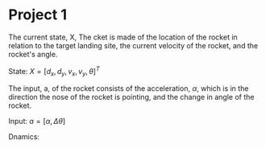 # Project 1

The current state, X, The cket is made of the  location of the rocket in relation to the target landing site, the current velocity of the rocket, and the rocket's angle.

State: $X = [d_x, d_y, v_x, v_y, \theta]^T$

The input, a, of the rocket consists of the acceleration, $\alpha$, which is in the direction the nose of the rocket is pointing, and the change in angle of the rocket.

Input: $a= [\alpha, \Delta \theta]$

Dnamics:
